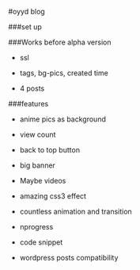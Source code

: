 #oyyd blog

###set up

###Works before alpha version
* ssl

* tags, bg-pics, created time

* 4 posts

###features
* anime pics as background

* view count

* back to top button

* big banner

* Maybe videos

* amazing css3 effect

* countless animation and transition

* nprogress

* code snippet

* wordpress posts compatibility